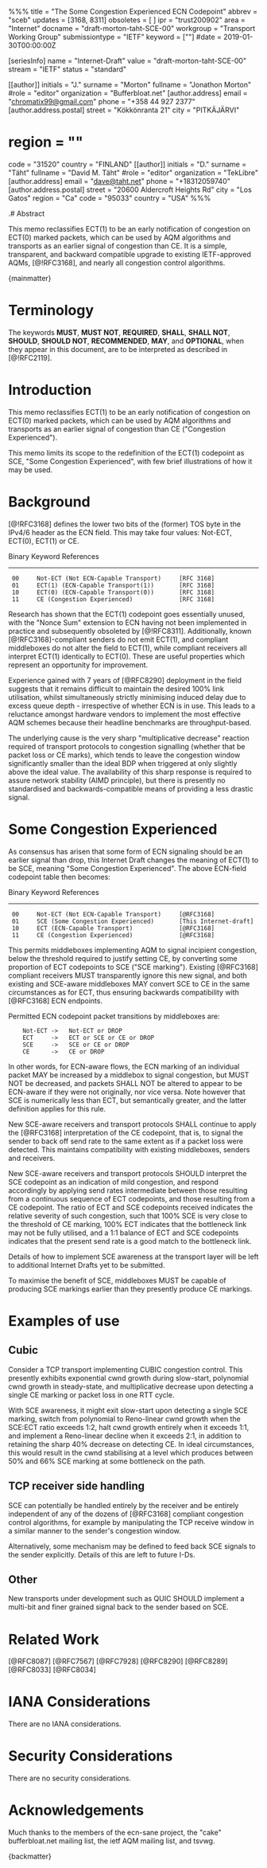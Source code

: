 %%%
title = "The Some Congestion Experienced ECN Codepoint"
abbrev = "sceb"
updates = [3168, 8311]
obsoletes = [ ]
ipr = "trust200902"
area = "Internet"
docname = "draft-morton-taht-SCE-00"
workgroup = "Transport Working Group"
submissiontype = "IETF"
keyword = [""]
#date = 2019-01-30T00:00:00Z

[seriesInfo]
name = "Internet-Draft"
value = "draft-morton-taht-SCE-00"
stream = "IETF"
status = "standard"

[[author]]
initials = "J."
surname = "Morton"
fullname = "Jonathon Morton"
#role = "editor"
organization = "Bufferbloat.net"
  [author.address]
  email = "chromatix99@gmail.com"
  phone = "+358 44 927 2377"
  [author.address.postal]
  street = "Kökkönranta 21"
  city = "PITKÄJÄRVI"
#  region = ""
  code = "31520"
  country = "FINLAND"
[[author]]
initials = "D."
surname = "Täht"
fullname = "David M. Täht"
#role = "editor"
organization = "TekLibre"
  [author.address]
  email = "dave@taht.net"
  phone = "+18312059740"
  [author.address.postal]
  street = "20600 Aldercroft Heights Rd"
  city = "Los Gatos"
  region = "Ca"
  code = "95033"
  country = "USA"
%%%

.# Abstract

This memo reclassifies ECT(1) to be an early notification of
congestion on ECT(0) marked packets, which can be used by AQM
algorithms and transports as an earlier signal of congestion than
CE. It is a simple, transparent, and backward compatible upgrade to
existing IETF-approved AQMs, [@!RFC3168], and nearly all congestion
control algorithms.

{mainmatter}

# Terminology

The keywords **MUST**, **MUST NOT**, **REQUIRED**, **SHALL**, **SHALL NOT**, **SHOULD**, **SHOULD NOT**, **RECOMMENDED**, **MAY**, and **OPTIONAL**, when they appear in this document, are to be interpreted as described in [@!RFC2119].

# Introduction

This memo reclassifies ECT(1) to be an early notification of
congestion on ECT(0) marked packets, which can be used by AQM
algorithms and transports as an earlier signal of congestion than
CE ("Congestion Experienced").

This memo limits its scope to the redefinition of the ECT(1)
codepoint as SCE, "Some Congestion Experienced", with few brief
illustrations of how it may be used.

# Background

[@!RFC3168] defines the lower two bits of the (former) TOS byte in the IPv4/6 header as the ECN field.  This may take four values: Not-ECT, ECT(0), ECT(1) or CE.

   Binary  Keyword                                  References
   ------  -------                                  ----------
     00     Not-ECT (Not ECN-Capable Transport)     [RFC 3168]
     01     ECT(1) (ECN-Capable Transport(1))       [RFC 3168]
     10     ECT(0) (ECN-Capable Transport(0))       [RFC 3168]
     11     CE (Congestion Experienced)             [RFC 3168]

Research has shown that the ECT(1) codepoint goes essentially unused,
with the "Nonce Sum" extension to ECN having not been implemented in
practice and subsequently obsoleted by [@!RFC8311]. Additionally, known
[@!RFC3168]-compliant senders do not emit ECT(1), and compliant
middleboxes do not alter the field to ECT(1), while compliant
receivers all interpret ECT(1) identically to ECT(0).  These are
useful properties which represent an opportunity for improvement.

Experience gained with 7 years of [@RFC8290] deployment in the field
suggests that it remains difficult to maintain the desired 100% link
utilisation, whilst simultaneously strictly minimising induced delay
due to excess queue depth - irrespective of whether ECN is in use.
This leads to a reluctance amongst hardware vendors to implement the
most effective AQM schemes because their headline benchmarks are
throughput-based.

The underlying cause is the very sharp "multiplicative decrease"
reaction required of transport protocols to congestion signalling
(whether that be packet loss or CE marks), which tends to leave the
congestion window significantly smaller than the ideal BDP when
triggered at only slightly above the ideal value.  The availability of
this sharp response is required to assure network stability (AIMD
principle), but there is presently no standardised and
backwards-compatible means of providing a less drastic signal.

# Some Congestion Experienced

As consensus has arisen that some form of ECN signaling should be an
earlier signal than drop, this Internet Draft changes the meaning of
ECT(1) to be SCE, meaning "Some Congestion Experienced".  The above
ECN-field codepoint table then becomes:

   Binary  Keyword                                  References
   ------  -------                                  ----------
     00     Not-ECT (Not ECN-Capable Transport)     [@RFC3168]
     01     SCE (Some Congestion Experienced)       [This Internet-draft]
     10     ECT (ECN-Capable Transport)             [@RFC3168]
     11     CE (Congestion Experienced)             [@RFC3168]

This permits middleboxes implementing AQM to signal incipient
congestion, below the threshold required to justify setting CE, by
converting some proportion of ECT codepoints to SCE ("SCE marking").
Existing [@RFC3168] compliant receivers MUST transparently ignore this new
signal, and both existing and SCE-aware middleboxes MAY convert SCE to
CE in the same circumstances as for ECT, thus ensuring backwards
compatibility with [@RFC3168] ECN endpoints.

Permitted ECN codepoint packet transitions by middleboxes are:

```
   	Not-ECT ->   Not-ECT or DROP
   	ECT     ->   ECT or SCE or CE or DROP
   	SCE     ->   SCE or CE or DROP
   	CE      ->   CE or DROP
```

In other words, for ECN-aware flows, the ECN marking of an individual
packet MAY be increased by a middlebox to signal congestion, but MUST
NOT be decreased, and packets SHALL NOT be altered to appear to be
ECN-aware if they were not originally, nor vice versa.  Note however
that SCE is numerically less than ECT, but semantically greater, and
the latter definition applies for this rule.

New SCE-aware receivers and transport protocols SHALL continue to apply
the [@RFC3168] interpretation of the CE codepoint, that is, to signal
the sender to back off send rate to the same extent as if a packet
loss were detected.  This maintains compatibility with existing
middleboxes, senders and receivers.

New SCE-aware receivers and transport protocols SHOULD interpret the SCE
codepoint as an indication of mild congestion, and respond accordingly by
applying send rates intermediate between those resulting from a continuous
sequence of ECT codepoints, and those resulting from a CE codepoint.  The
ratio of ECT and SCE codepoints received indicates the relative severity
of such congestion, such that 100% SCE is very close to the threshold of
CE marking, 100% ECT indicates that the bottleneck link may not be fully
utilised, and a 1:1 balance of ECT and SCE codepoints indicates that the
present send rate is a good match to the bottleneck link.

Details of how to implement SCE awareness at the transport layer will
be left to additional Internet Drafts yet to be submitted.

To maximise the benefit of SCE, middleboxes MUST be capable of
producing SCE markings earlier than they presently produce CE
markings.

# Examples of use

## Cubic

Consider a TCP transport implementing CUBIC congestion control.  This
presently exhibits exponential cwnd growth during slow-start,
polynomial cwnd growth in steady-state, and multiplicative decrease
upon detecting a single CE marking or packet loss in one RTT cycle.

With SCE awareness, it might exit slow-start upon detecting a single
SCE marking, switch from polynomial to Reno-linear cwnd growth when
the SCE:ECT ratio exceeds 1:2, halt cwnd growth entirely when it
exceeds 1:1, and implement a Reno-linear decline when it exceeds 2:1,
in addition to retaining the sharp 40% decrease on detecting CE.  In
ideal circumstances, this would result in the cwnd stabilising at a
level which produces between 50% and 66% SCE marking at some
bottleneck on the path.

## TCP receiver side handling

SCE can potentially be handled entirely by the receiver and be
entirely independent of any of the dozens of [@RFC3168] compliant
congestion control algorithms, for example by manipulating the TCP
receive window in a similar manner to the sender's congestion window.

Alternatively, some mechanism may be defined to feed back SCE signals
to the sender explicitly.  Details of this are left to future I-Ds.

## Other

New transports under development such as QUIC SHOULD implement a
multi-bit and finer grained signal back to the sender based on SCE.

# Related Work

[@RFC8087] [@RFC7567] [@RFC7928] [@RFC8290] [@RFC8289] [@RFC8033] [@RFC8034]

# IANA Considerations

There are no IANA considerations.

# Security Considerations

There are no security considerations.

# Acknowledgements

Much thanks to the members of the ecn-sane project, the "cake" bufferbloat.net mailing list, the ietf AQM mailing list, and tsvwg.

{backmatter}
